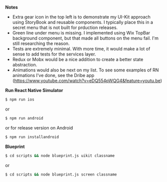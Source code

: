 __Notes__
- Extra gear icon in the top left is to demonstrate my UI-Kit approach using StoryBook and reusable components.  I typically place this in a secret menu that is not built for prduction releases.
- Green line under menu is missing.  I implemented using Wix TopBar background component, but that made all buttons on the menu fail.  I'm still researching the reason.
- Tests are extremely minimal.  With more time, it would make a lot of sense to add tests for the services layer.
- Redux or Mobx would be a nice addition to create a better state abstraction.
- Animations would also be next on my list.  To see some examples of RN animations I've done, see the Dribe app (https://www.youtube.com/watch?v=eDQ554pWQG4&feature=youtu.be)



__Run React Native Simulator__
```bash
$ npm run ios
```
or
```bash
$ npm run android
```
or for release version on Android
```bash
$ npm run installandroid
```


__Blueprint__
```bash
$ cd scripts && node blueprint.js uikit classname
``` 
or 
```bash
$ cd scripts && node blueprint.js screen classname
``` 
